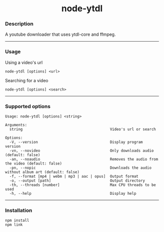 <h1 align="center">node-ytdl</h1>

### Description
A youtube downloader that uses ytdl-core and ffmpeg.

<hr>

### Usage

Using a video's url
```
node-ytdl [options] <url>
```

Searching for a video
```
node-ytdl [options] <search>
```

<hr>

### Supported options

```
Usage: node-ytdl [options] <string>

Arguments:
  string                                        Video's url or search

Options:
  -V, --version                                 Display program version
  -vn, --novideo                                Only downloads audio (default: false)
  -an, --noaudio                                Removes the audio from the video (default: false)
  -pn, --nopic                                  Downloads the audio without album art (default: false)
  -f, --format [mp4 | webm | mp3 | aac | opus]  Output format
  -o, --output [path]                           Output directory
  -th, --threads [number]                       Max CPU threads to be used
  -h, --help                                    Display help
```

<hr>

### Installation

```
npm install
npm link
```
